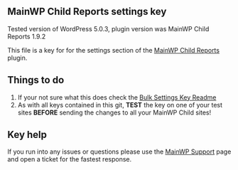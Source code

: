 ## MainWP Child Reports settings key

Tested version of WordPress 5.0.3, plugin version was MainWP Child Reports 1.9.2

This file is a key for for the settings section of the [MainWP Child Reports](https://wordpress.org/plugins/mainwp-child-reports/) plugin. 

## Things to do

1. If your not sure what this does check the [Bulk Settings Key Readme](https://github.com/mainwp/Bulk-Setting-Manager-Keys/blob/master/README.md)
2. As with all keys contained in this git, **TEST** the key on one of your test sites **BEFORE** sending the changes to all your MainWP Child sites!

## Key help

If you run into any issues or questions please use the [MainWP Support](https://mainwp.com/support/) page and open a ticket for the fastest response.
